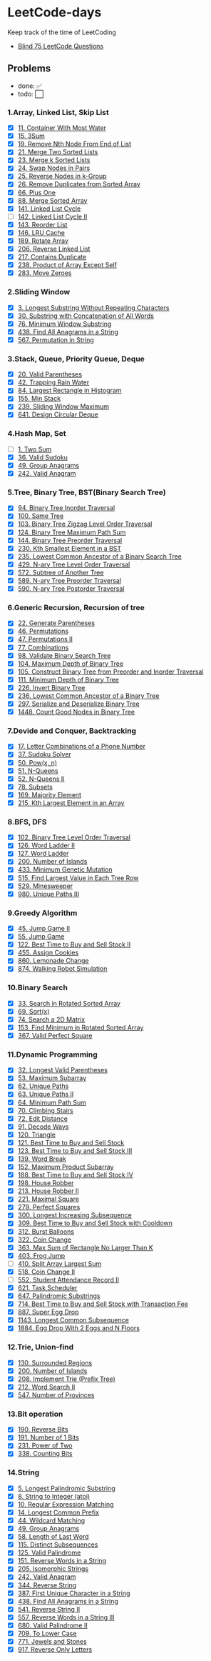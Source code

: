 # LeetCode-days

Keep track of the time of LeetCoding

* [Blind 75 LeetCode Questions](https://leetcode.com/discuss/general-discussion/460599/blind-75-leetcode-questions)

## Problems

* done: :white_check_mark:
* todo: :white_large_square:

### 1.Array, Linked List, Skip List

* [x] [11. Container With Most Water](https://leetcode-cn.com/problems/container-with-most-water/)
* [x] [15. 3Sum](https://leetcode-cn.com/problems/3sum/)
* [x] [19. Remove Nth Node From End of List](https://leetcode-cn.com/problems/remove-nth-node-from-end-of-list/)
* [x] [21. Merge Two Sorted Lists](https://leetcode-cn.com/problems/merge-two-sorted-lists/)
* [x] [23. Merge k Sorted Lists](https://leetcode-cn.com/problems/merge-k-sorted-lists/)
* [x] [24. Swap Nodes in Pairs](https://leetcode-cn.com/problems/swap-nodes-in-pairs/)
* [x] [25. Reverse Nodes in k-Group](https://leetcode-cn.com/problems/reverse-nodes-in-k-group/)
* [x] [26. Remove Duplicates from Sorted Array](https://leetcode-cn.com/problems/remove-duplicates-from-sorted-array/)
* [x] [66. Plus One](https://leetcode-cn.com/problems/plus-one/)
* [x] [88. Merge Sorted Array](https://leetcode-cn.com/problems/merge-sorted-array/)
* [x] [141. Linked List Cycle](https://leetcode-cn.com/problems/linked-list-cycle/)
* [ ] [142. Linked List Cycle II](https://leetcode-cn.com/problems/linked-list-cycle-ii/)
* [x] [143. Reorder List](https://leetcode-cn.com/problems/reorder-list/)
* [x] [146. LRU Cache](https://leetcode-cn.com/problems/lru-cache/)
* [x] [189. Rotate Array](https://leetcode-cn.com/problems/rotate-array/)
* [x] [206. Reverse Linked List](https://leetcode-cn.com/problems/reverse-linked-list/)
* [x] [217. Contains Duplicate](https://leetcode-cn.com/problems/contains-duplicate/)
* [x] [238. Product of Array Except Self](https://leetcode-cn.com/problems/product-of-array-except-self/)
* [x] [283. Move Zeroes](https://leetcode-cn.com/problems/move-zeroes/)

### 2.Sliding Window

* [x] [3. Longest Substring Without Repeating Characters](https://leetcode-cn.com/problems/longest-substring-without-repeating-characters/)
* [x] [30. Substring with Concatenation of All Words](https://leetcode-cn.com/problems/substring-with-concatenation-of-all-words/)
* [x] [76. Minimum Window Substring](https://leetcode-cn.com/problems/minimum-window-substring/)
* [x] [438. Find All Anagrams in a String](https://leetcode-cn.com/problems/find-all-anagrams-in-a-string/)
* [x] [567. Permutation in String](https://leetcode-cn.com/problems/permutation-in-string/)

### 3.Stack, Queue, Priority Queue, Deque

* [x] [20. Valid Parentheses](https://leetcode-cn.com/problems/valid-parentheses/)
* [x] [42. Trapping Rain Water](https://leetcode-cn.com/problems/trapping-rain-water/)
* [x] [84. Largest Rectangle in Histogram](https://leetcode-cn.com/problems/largest-rectangle-in-histogram/)
* [x] [155. Min Stack](https://leetcode-cn.com/problems/min-stack/)
* [x] [239. Sliding Window Maximum](https://leetcode-cn.com/problems/sliding-window-maximum/)
* [x] [641. Design Circular Deque](https://leetcode-cn.com/problems/design-circular-deque/)

### 4.Hash Map, Set

* [ ] [1. Two Sum](https://leetcode-cn.com/problems/two-sum/)
* [x] [36. Valid Sudoku](https://leetcode-cn.com/problems/valid-sudoku/)
* [x] [49. Group Anagrams](https://leetcode-cn.com/problems/group-anagrams/)
* [x] [242. Valid Anagram](https://leetcode-cn.com/problems/valid-anagram/)

### 5.Tree, Binary Tree, BST(Binary Search Tree)

* [x] [94. Binary Tree Inorder Traversal](https://leetcode-cn.com/problems/binary-tree-inorder-traversal/)
* [x] [100. Same Tree](https://leetcode-cn.com/problems/same-tree/)
* [x] [103. Binary Tree Zigzag Level Order Traversal](https://leetcode-cn.com/problems/binary-tree-zigzag-level-order-traversal/)
* [x] [124. Binary Tree Maximum Path Sum](https://leetcode-cn.com/problems/binary-tree-maximum-path-sum/)
* [x] [144. Binary Tree Preorder Traversal](https://leetcode-cn.com/problems/binary-tree-preorder-traversal/)
* [x] [230. Kth Smallest Element in a BST](https://leetcode-cn.com/problems/kth-smallest-element-in-a-bst/)
* [x] [235. Lowest Common Ancestor of a Binary Search Tree](https://leetcode-cn.com/problems/lowest-common-ancestor-of-a-binary-search-tree/)
* [x] [429. N-ary Tree Level Order Traversal](https://leetcode-cn.com/problems/n-ary-tree-level-order-traversal/)
* [x] [572. Subtree of Another Tree](https://leetcode-cn.com/problems/subtree-of-another-tree/)
* [x] [589. N-ary Tree Preorder Traversal](https://leetcode-cn.com/problems/n-ary-tree-preorder-traversal/)
* [x] [590. N-ary Tree Postorder Traversal](https://leetcode-cn.com/problems/n-ary-tree-postorder-traversal/)

### 6.Generic Recursion, Recursion of tree

* [x] [22. Generate Parentheses](https://leetcode-cn.com/problems/generate-parentheses/)
* [x] [46. Permutations](https://leetcode-cn.com/problems/permutations/)
* [x] [47. Permutations II](https://leetcode-cn.com/problems/permutations-ii/)
* [x] [77. Combinations](https://leetcode-cn.com/problems/combinations/)
* [x] [98. Validate Binary Search Tree](https://leetcode-cn.com/problems/validate-binary-search-tree/)
* [x] [104. Maximum Depth of Binary Tree](https://leetcode-cn.com/problems/maximum-depth-of-binary-tree/)
* [x] [105. Construct Binary Tree from Preorder and Inorder Traversal](https://leetcode-cn.com/problems/construct-binary-tree-from-preorder-and-inorder-traversal/)
* [x] [111. Minimum Depth of Binary Tree](https://leetcode-cn.com/problems/minimum-depth-of-binary-tree/)
* [x] [226. Invert Binary Tree](https://leetcode-cn.com/problems/invert-binary-tree/)
* [x] [236. Lowest Common Ancestor of a Binary Tree](https://leetcode-cn.com/problems/lowest-common-ancestor-of-a-binary-tree/)
* [x] [297. Serialize and Deserialize Binary Tree](https://leetcode-cn.com/problems/serialize-and-deserialize-binary-tree/)
* [x] [1448. Count Good Nodes in Binary Tree](https://leetcode-cn.com/problems/count-good-nodes-in-binary-tree/)

### 7.Devide and Conquer, Backtracking

* [x] [17. Letter Combinations of a Phone Number](https://leetcode-cn.com/problems/letter-combinations-of-a-phone-number/)
* [x] [37. Sudoku Solver](https://leetcode-cn.com/problems/sudoku-solver/)
* [x] [50. Pow(x, n)](https://leetcode-cn.com/problems/powx-n/)
* [x] [51. N-Queens](https://leetcode-cn.com/problems/n-queens/)
* [x] [52. N-Queens II](https://leetcode-cn.com/problems/n-queens-ii/)
* [x] [78. Subsets](https://leetcode-cn.com/problems/subsets/)
* [x] [169. Majority Element](https://leetcode-cn.com/problems/majority-element/)
* [x] [215. Kth Largest Element in an Array](https://leetcode-cn.com/problems/kth-largest-element-in-an-array/)

### 8.BFS, DFS

* [x] [102. Binary Tree Level Order Traversal](https://leetcode-cn.com/problems/binary-tree-level-order-traversal/)
* [x] [126. Word Ladder II](https://leetcode-cn.com/problems/word-ladder-ii/)
* [x] [127. Word Ladder](https://leetcode-cn.com/problems/word-ladder/)
* [x] [200. Number of Islands](https://leetcode-cn.com/problems/number-of-islands/)
* [x] [433. Minimum Genetic Mutation](https://leetcode-cn.com/problems/minimum-genetic-mutation/)
* [x] [515. Find Largest Value in Each Tree Row](https://leetcode-cn.com/problems/find-largest-value-in-each-tree-row/)
* [x] [529. Minesweeper](https://leetcode-cn.com/problems/minesweeper/)
* [x] [980. Unique Paths III](https://leetcode-cn.com/problems/unique-paths-iii/)

### 9.Greedy Algorithm

* [x] [45. Jump Game II](https://leetcode-cn.com/problems/jump-game-ii/)
* [x] [55. Jump Game](https://leetcode-cn.com/problems/jump-game/)
* [x] [122. Best Time to Buy and Sell Stock II](https://leetcode-cn.com/problems/best-time-to-buy-and-sell-stock-ii/)
* [x] [455. Assign Cookies](https://leetcode-cn.com/problems/assign-cookies/)
* [x] [860. Lemonade Change](https://leetcode-cn.com/problems/lemonade-change/)
* [x] [874. Walking Robot Simulation](https://leetcode-cn.com/problems/walking-robot-simulation/)

### 10.Binary Search

* [x] [33. Search in Rotated Sorted Array](https://leetcode-cn.com/problems/search-in-rotated-sorted-array/)
* [x] [69. Sqrt(x)](https://leetcode-cn.com/problems/sqrtx/)
* [x] [74. Search a 2D Matrix](https://leetcode-cn.com/problems/search-a-2d-matrix/)
* [x] [153. Find Minimum in Rotated Sorted Array](https://leetcode-cn.com/problems/find-minimum-in-rotated-sorted-array/)
* [x] [367. Valid Perfect Square](https://leetcode-cn.com/problems/valid-perfect-square/)

### 11.Dynamic Programming

* [x] [32. Longest Valid Parentheses](https://leetcode-cn.com/problems/longest-valid-parentheses/)
* [x] [53. Maximum Subarray](https://leetcode-cn.com/problems/maximum-subarray/)
* [x] [62. Unique Paths](https://leetcode-cn.com/problems/unique-paths/)
* [x] [63. Unique Paths II](https://leetcode-cn.com/problems/unique-paths-ii/)
* [x] [64. Minimum Path Sum](https://leetcode-cn.com/problems/minimum-path-sum/)
* [x] [70. Climbing Stairs](https://leetcode-cn.com/problems/climbing-stairs/)
* [x] [72. Edit Distance](https://leetcode-cn.com/problems/edit-distance/)
* [x] [91. Decode Ways](https://leetcode-cn.com/problems/decode-ways/)
* [x] [120. Triangle](https://leetcode-cn.com/problems/triangle/)
* [x] [121. Best Time to Buy and Sell Stock](https://leetcode-cn.com/problems/best-time-to-buy-and-sell-stock/)
* [x] [123. Best Time to Buy and Sell Stock III](https://leetcode-cn.com/problems/best-time-to-buy-and-sell-stock-iii/)
* [x] [139. Word Break](https://leetcode-cn.com/problems/word-break/)
* [x] [152. Maximum Product Subarray](https://leetcode-cn.com/problems/maximum-product-subarray/)
* [x] [188. Best Time to Buy and Sell Stock IV](https://leetcode-cn.com/problems/best-time-to-buy-and-sell-stock-iv/)
* [x] [198. House Robber](https://leetcode-cn.com/problems/house-robber/)
* [x] [213. House Robber II](https://leetcode-cn.com/problems/house-robber-ii/)
* [x] [221. Maximal Square](https://leetcode-cn.com/problems/maximal-square/)
* [x] [279. Perfect Squares](https://leetcode-cn.com/problems/perfect-squares/)
* [x] [300. Longest Increasing Subsequence](https://leetcode-cn.com/problems/longest-increasing-subsequence/)
* [x] [309. Best Time to Buy and Sell Stock with Cooldown](https://leetcode-cn.com/problems/best-time-to-buy-and-sell-stock-with-cooldown/)
* [x] [312. Burst Balloons](https://leetcode-cn.com/problems/burst-balloons/)
* [x] [322. Coin Change](https://leetcode-cn.com/problems/coin-change/)
* [x] [363. Max Sum of Rectangle No Larger Than K](https://leetcode-cn.com/problems/max-sum-of-rectangle-no-larger-than-k/)
* [x] [403. Frog Jump](https://leetcode-cn.com/problems/frog-jump/)
* [ ] [410. Split Array Largest Sum](https://leetcode-cn.com/problems/split-array-largest-sum/)
* [x] [518. Coin Change II](https://leetcode-cn.com/problems/coin-change-ii/)
* [ ] [552. Student Attendance Record II](https://leetcode-cn.com/problems/student-attendance-record-ii/)
* [x] [621. Task Scheduler](https://leetcode-cn.com/problems/task-scheduler/)
* [x] [647. Palindromic Substrings](https://leetcode-cn.com/problems/palindromic-substrings/)
* [x] [714. Best Time to Buy and Sell Stock with Transaction Fee](https://leetcode-cn.com/problems/best-time-to-buy-and-sell-stock-with-transaction-fee/)
* [x] [887. Super Egg Drop](https://leetcode-cn.com/problems/super-egg-drop/)
* [x] [1143. Longest Common Subsequence](https://leetcode-cn.com/problems/longest-common-subsequence/)
* [x] [1884. Egg Drop With 2 Eggs and N Floors](https://leetcode-cn.com/problems/egg-drop-with-2-eggs-and-n-floors/)

### 12.Trie, Union-find

* [x] [130. Surrounded Regions](https://leetcode-cn.com/problems/surrounded-regions/)
* [x] [200. Number of Islands](https://leetcode-cn.com/problems/number-of-islands/)
* [x] [208. Implement Trie (Prefix Tree)](https://leetcode-cn.com/problems/implement-trie-prefix-tree/)
* [x] [212. Word Search II](https://leetcode-cn.com/problems/word-search-ii/)
* [x] [547. Number of Provinces](https://leetcode-cn.com/problems/number-of-provinces/)

### 13.Bit operation

* [x] [190. Reverse Bits](https://leetcode-cn.com/problems/reverse-bits/)
* [x] [191. Number of 1 Bits](https://leetcode-cn.com/problems/number-of-1-bits/)
* [x] [231. Power of Two](https://leetcode-cn.com/problems/power-of-two/)
* [x] [338. Counting Bits](https://leetcode-cn.com/problems/counting-bits/)

### 14.String

* [x] [5. Longest Palindromic Substring](https://leetcode-cn.com/problems/longest-palindromic-substring/)
* [x] [8. String to Integer (atoi)](https://leetcode-cn.com/problems/string-to-integer-atoi/)
* [x] [10. Regular Expression Matching](https://leetcode-cn.com/problems/regular-expression-matching/)
* [x] [14. Longest Common Prefix](https://leetcode-cn.com/problems/longest-common-prefix/)
* [x] [44. Wildcard Matching](https://leetcode-cn.com/problems/wildcard-matching/)
* [x] [49. Group Anagrams](https://leetcode-cn.com/problems/group-anagrams/)
* [x] [58. Length of Last Word](https://leetcode-cn.com/problems/length-of-last-word/)
* [x] [115. Distinct Subsequences](https://leetcode-cn.com/problems/distinct-subsequences/)
* [x] [125. Valid Palindrome](https://leetcode-cn.com/problems/valid-palindrome/)
* [x] [151. Reverse Words in a String](https://leetcode-cn.com/problems/reverse-words-in-a-string/)
* [x] [205. Isomorphic Strings](https://leetcode-cn.com/problems/isomorphic-strings/)
* [x] [242. Valid Anagram](https://leetcode-cn.com/problems/valid-anagram/)
* [x] [344. Reverse String](https://leetcode-cn.com/problems/reverse-string/)
* [x] [387. First Unique Character in a String](https://leetcode-cn.com/problems/first-unique-character-in-a-string/)
* [x] [438. Find All Anagrams in a String](https://leetcode-cn.com/problems/find-all-anagrams-in-a-string/)
* [x] [541. Reverse String II](https://leetcode-cn.com/problems/reverse-string-ii/)
* [x] [557. Reverse Words in a String III](https://leetcode-cn.com/problems/reverse-words-in-a-string-iii/)
* [x] [680. Valid Palindrome II](https://leetcode-cn.com/problems/valid-palindrome-ii/)
* [x] [709. To Lower Case](https://leetcode-cn.com/problems/to-lower-case/)
* [x] [771. Jewels and Stones](https://leetcode-cn.com/problems/jewels-and-stones/)
* [x] [917. Reverse Only Letters](https://leetcode-cn.com/problems/reverse-only-letters/)
